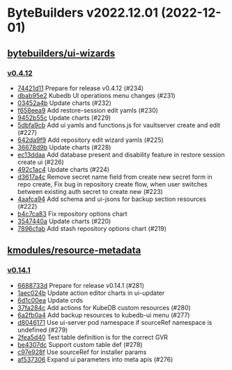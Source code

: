 # ByteBuilders v2022.12.01 (2022-12-01)


## [bytebuilders/ui-wizards](https://github.com/bytebuilders/ui-wizards)

### [v0.4.12](https://github.com/bytebuilders/ui-wizards/releases/tag/v0.4.12)

- [74421d11](https://github.com/bytebuilders/ui-wizards/commit/74421d11) Prepare for release v0.4.12 (#234)
- [dbab95e2](https://github.com/bytebuilders/ui-wizards/commit/dbab95e2) Kubedb UI operations menu changes (#231)
- [03452a4b](https://github.com/bytebuilders/ui-wizards/commit/03452a4b) Update charts (#232)
- [f658eea9](https://github.com/bytebuilders/ui-wizards/commit/f658eea9) Add restore-session edit yamls (#230)
- [9452b55c](https://github.com/bytebuilders/ui-wizards/commit/9452b55c) Update charts (#229)
- [5dbfa9cb](https://github.com/bytebuilders/ui-wizards/commit/5dbfa9cb) Add ui yamls and functions.js for vaultserver create and edit (#227)
- [642da9f9](https://github.com/bytebuilders/ui-wizards/commit/642da9f9) Add repository edit wizard yamls  (#225)
- [36678d9b](https://github.com/bytebuilders/ui-wizards/commit/36678d9b) Update charts (#228)
- [ec13ddaa](https://github.com/bytebuilders/ui-wizards/commit/ec13ddaa) Add database present and disability feature in restore session create ui (#226)
- [492c1ac4](https://github.com/bytebuilders/ui-wizards/commit/492c1ac4) Update charts (#224)
- [d3617a4c](https://github.com/bytebuilders/ui-wizards/commit/d3617a4c) Remove secret name field from create new secret form in repo create, Fix bug in repository create flow, when user switches between existing auth secret to create new (#223)
- [4aafca94](https://github.com/bytebuilders/ui-wizards/commit/4aafca94) Add schema and ui-jsons for backup section resources (#222)
- [b4c7ca83](https://github.com/bytebuilders/ui-wizards/commit/b4c7ca83) Fix repository options chart
- [3547440a](https://github.com/bytebuilders/ui-wizards/commit/3547440a) Update charts (#220)
- [7896cfab](https://github.com/bytebuilders/ui-wizards/commit/7896cfab) Add stash repository options chart (#219)



## [kmodules/resource-metadata](https://github.com/kmodules/resource-metadata)

### [v0.14.1](https://github.com/kmodules/resource-metadata/releases/tag/v0.14.1)

- [6688733d](https://github.com/kmodules/resource-metadata/commit/6688733d) Prepare for release v0.14.1 (#281)
- [1aec024b](https://github.com/kmodules/resource-metadata/commit/1aec024b) Update action editor charts in ui-updater
- [6d1c00ea](https://github.com/kmodules/resource-metadata/commit/6d1c00ea) Update crds
- [37fa284c](https://github.com/kmodules/resource-metadata/commit/37fa284c) Add actions for KubeDB custom resources (#280)
- [6a2fb0a4](https://github.com/kmodules/resource-metadata/commit/6a2fb0a4) Add backup resources to kubedb-ui menu (#277)
- [d8046171](https://github.com/kmodules/resource-metadata/commit/d8046171) Use ui-server pod namespace if sourceRef namespace is undefined (#279)
- [2fea5d40](https://github.com/kmodules/resource-metadata/commit/2fea5d40) Test table definition is for the correct GVR
- [be4307dc](https://github.com/kmodules/resource-metadata/commit/be4307dc) Support custom table def (#278)
- [c97e928f](https://github.com/kmodules/resource-metadata/commit/c97e928f) Use sourceRef for installer params
- [af537306](https://github.com/kmodules/resource-metadata/commit/af537306) Expand ui parameters into meta apis (#276)



